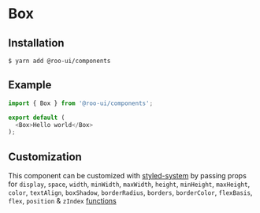 # Box

<!-- STORY -->

## Installation

```shell
$ yarn add @roo-ui/components
```

## Example

```js
import { Box } from '@roo-ui/components';

export default (
  <Box>Hello world</Box>
);
```

## Customization

This component can be customized with [styled-system](https://github.com/jxnblk/styled-system) by passing props for
`display`,
`space`,
`width`,
`minWidth`,
`maxWidth`,
`height`,
`minHeight`,
`maxHeight`,
`color`,
`textAlign`,
`boxShadow`,
`borderRadius`,
`borders`,
`borderColor`,
`flexBasis`,
`flex`,
`position` &
`zIndex` [functions](https://github.com/jxnblk/styled-system/blob/v2.2.5/README.md#table-of-style-props)
